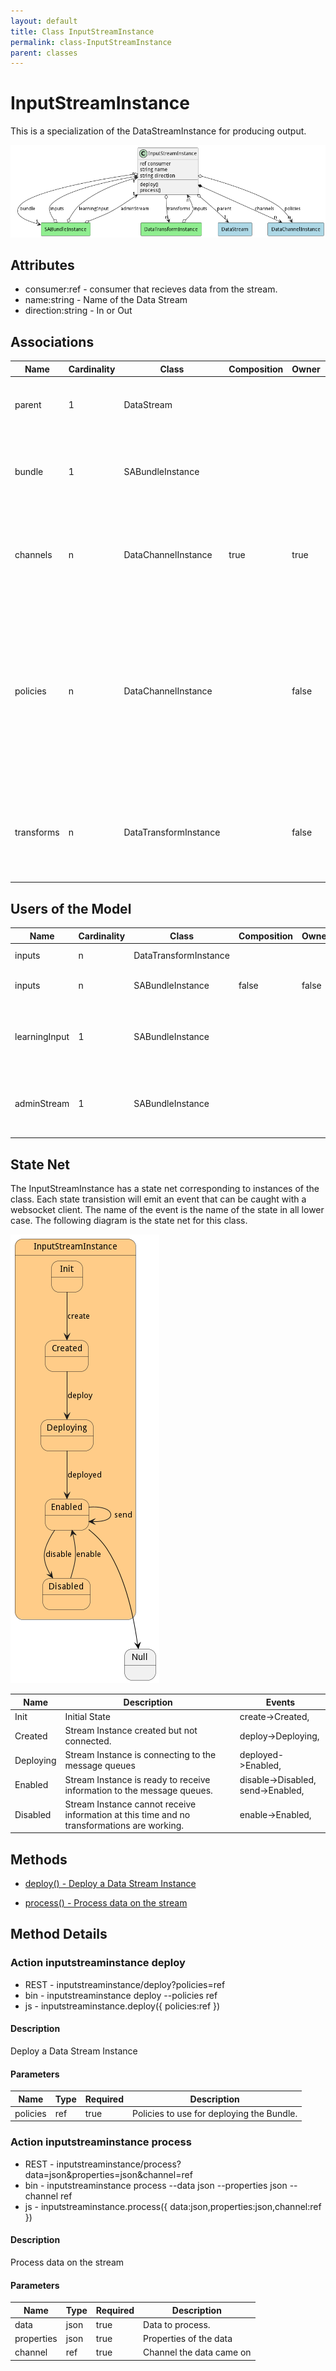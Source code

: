```yaml
---
layout: default
title: Class InputStreamInstance
permalink: class-InputStreamInstance
parent: classes
---
```


# InputStreamInstance

This is a specialization of the DataStreamInstance for producing output.

![Logical Diagram](./logical.png)

## Attributes

* consumer:ref - consumer that recieves data from the stream.
* name:string - Name of the Data Stream
* direction:string - In or Out


## Associations

| Name | Cardinality | Class | Composition | Owner | Description |
| --- | --- | --- | --- | --- | --- |
| parent | 1 | DataStream |  |  | This is the parent of the data stream instance. |
| bundle | 1 | SABundleInstance |  |  | This is the Bundle instance that the data stream instance is connected. |
| channels | n | DataChannelInstance | true | true | This is the collection of channel instances that are attached to this data stream |
| policies | n | DataChannelInstance |  | false | This is the list of policies that are controlling the channels of the stream. They can come from the DataStream, the Resource, or the system overall. |
| transforms | n | DataTransformInstance |  | false | These are the transforms to run on the stream before it goes to the output streams. |



## Users of the Model

| Name | Cardinality | Class | Composition | Owner | Description |
| --- | --- | --- | --- | --- | --- |
| inputs | n | DataTransformInstance |  |  | Inputs of the transformation. |
| inputs | n | SABundleInstance | false | false | Input Data Streams for the SABR |
| learningInput | 1 | SABundleInstance |  |  | Learning Corpus Input Stream receives updates to the aimodel |
| adminStream | 1 | SABundleInstance |  |  | Administration Stream to handle registration of SABRS to Capabilities |



## State Net
The InputStreamInstance has a state net corresponding to instances of the class. Each state transistion will emit an 
event that can be caught with a websocket client. The name of the event is the name of the state in all lower case.
The following diagram is the state net for this class.

![State Net Diagram](./statenet.png)

| Name | Description | Events |
| --- | --- | --- |
| Init | Initial State | create-&gt;Created,  |
| Created | Stream Instance created but not connected. | deploy-&gt;Deploying,  |
| Deploying | Stream Instance is connecting to the message queues | deployed-&gt;Enabled,  |
| Enabled | Stream Instance is ready to receive information to the message queues. | disable-&gt;Disabled, send-&gt;Enabled,  |
| Disabled | Stream Instance cannot receive information at this time and no transformations are working. | enable-&gt;Enabled,  |



## Methods

* [deploy() - Deploy a Data Stream Instance](#action-deploy)

* [process() - Process data on the stream](#action-process)


<h2>Method Details</h2>
    
### Action inputstreaminstance deploy



* REST - inputstreaminstance/deploy?policies=ref
* bin - inputstreaminstance deploy --policies ref
* js - inputstreaminstance.deploy({ policies:ref })

#### Description
Deploy a Data Stream Instance

#### Parameters

| Name | Type | Required | Description |
|---|---|---|---|
| policies | ref |true | Policies to use for deploying the Bundle. |




### Action inputstreaminstance process



* REST - inputstreaminstance/process?data=json&amp;properties=json&amp;channel=ref
* bin - inputstreaminstance process --data json --properties json --channel ref
* js - inputstreaminstance.process({ data:json,properties:json,channel:ref })

#### Description
Process data on the stream

#### Parameters

| Name | Type | Required | Description |
|---|---|---|---|
| data | json |true | Data to process. |
| properties | json |true | Properties of the data |
| channel | ref |true | Channel the data came on |





